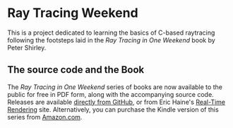 Ray Tracing Weekend
====================================================================================================

This is a project dedicated to learning the basics of C-based raytracing following the footsteps
laid in the _Ray Tracing in One Weekend_ book by Peter Shirley.

## The source code and the Book
The _Ray Tracing in One Weekend_ series of books are now available to the public for free in PDF
form, along with the accompanying source code. Releases are available [directly from GitHub], or
from Eric Haine's [Real-Time Rendering] site. Alternatively, you can purchase the Kindle version of
this series from [Amazon.com].

[Amazon.com]:           https://amazon.com/dp/B01B5AODD8
[directly from GitHub]:     https://github.com/petershirley/raytracinginoneweekend/releases/
[Real-Time Rendering]:  http://www.realtimerendering.com/#books-small-table
